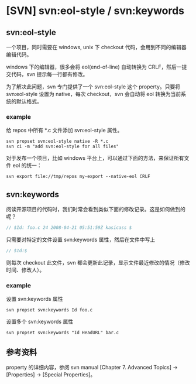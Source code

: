 # [SVN] svn:eol-style / svn:keywords

## svn:eol-style

一个项目，同时需要在 windows, unix 下 checkout 代码，会用到不同的编辑器编辑代码。

windows 下的编辑器，很多会将 eol(end-of-line) 自动转换为 CRLF，然后一提交代码，svn 提示每一行都有修改。

为了解决此问题，svn 专门提供了一个 svn:eol-style 这个 property。只要将 svn:eol-style 设置为 native，每次 checkout，svn 会自动将 eol 转换为当前系统的默认格式。

### example

给 repos 中所有 *.c 文件添加 svn:eol-style 属性。

```
svn propset svn:eol-style native -R *.c
svn ci -m "add svn:eol-style for all files"
```

对于发布一个项目，比如 windows 平台上，可以通过下面的方法，来保证所有文件 eol 的统一：

```
svn export file://tmp/repos my-export --native-eol CRLF
```


## svn:keywords

阅读开源项目的代码时，我们时常会看到类似下面的修改记录。这是如何做到的呢？

```C
// $Id: foo.c 24 2008-04-21 05:51:59Z kasicass $
```

只需要对特定的文件设置 svn:keywords 属性，然后在文件中写上

```C
// $Id:$
```

则每次 checkout 此文件，svn 都会更新此记录，显示文件最近修改的情况（修改时间、修改人）。

### example

设置 svn:keywords 属性

```
svn propset svn:keywords Id foo.c
```

设置多个 svn:keywords 属性

```
svn propset svn:keywords "Id HeadURL" bar.c
```

## 参考资料

property 的详细内容，参阅 svn manual [Chapter 7. Advanced Topics] -> [Properties] -> [Special Properties]。


